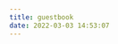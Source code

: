 ```yaml
---
title: guestbook
date: 2022-03-03 14:53:07
---
```


<!-- <textarea rows="10" cols="30"></textarea>

<div class="ds-recent-visitors" data-num-items="28" data-avatar-size="42" id="ds-recent-visitors"></div> -->